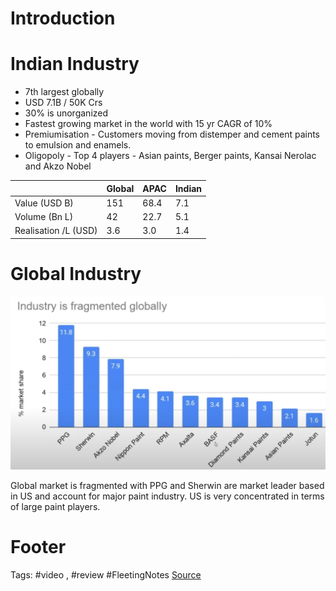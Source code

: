 # Introduction

# Indian Industry
- 7th largest globally
- USD 7.1B / 50K Crs
- 30% is unorganized
- Fastest growing market in the world with 15 yr CAGR of 10%
- Premiumisation - Customers moving from distemper and cement paints to emulsion and enamels. 
- Oligopoly - Top 4 players - Asian paints, Berger paints, Kansai Nerolac and Akzo Nobel 

|    | Global|APAC |Indian
|---|---|---|---|
|Value (USD B)| 151|68.4|7.1
|Volume (Bn L)| 42 | 22.7 | 5.1
|Realisation /L (USD) | 3.6 | 3.0 | 1.4

# Global Industry
![Global Market Share](https://github.com/hashxim/hconMD/blob/master/work_md/Obsidian/Resources/Global%20Paints%20Market%20Share.JPG?raw=true)

Global market is fragmented with PPG and Sherwin are market leader based in US and account for major paint industry. US is very concentrated in terms of large paint players. 




# Footer
Tags: #video , #review #FleetingNotes
[Source](https://www.youtube.com/watch?v=9GKKa-blmlo)
<!--stackedit_data:
eyJoaXN0b3J5IjpbMjE0NjY5NDkyXX0=
-->